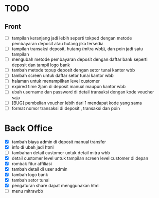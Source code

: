 # TODO

## Front

-   [ ] tampilan keranjang jadi lebih seperti tokped dengan metode pembayaran deposit atau hutang jika tersedia
-   [ ] tampilan transaksi deposit, hutang (mitra wbb), dan poin jadi satu tampilan
-   [ ] mengubah metode pembayaran deposit dengan daftar bank seperti deposit dan tampil logo bank
-   [ ] tambah metode topup deposit dengan setor tunai kantor wbb
-   [ ] tambah screen untuk daftar setor tunai kantor wbb
-   [ ] halaman untuk menampilkan level customer
-   [ ] expired time 2jam di deposit manual maupun kantor wbb
-   [ ] ubah username dan password di detail transaksi dengan kode voucher saja
-   [ ] [BUG] pembelian voucher lebih dari 1 mendapat kode yang sama
-   [ ] format nomor transaksi di deposit , transaksi dan poin

# Back Office

-   [x] tambah biaya admin di deposit manual transfer
-   [x] info di ubah jadi html
-   [ ] tambahan detail customer untuk detail mitra wbb
-   [x] detail customer level untuk tampilan screen level customer di depan
-   [x] rombak fitur affiliasi
-   [x] tambah detail di user admin
-   [x] tambah logo bank
-   [x] tambah setor tunai
-   [x] pengaturan share dapat menggunakan html
-   [ ] menu mitrawbb
